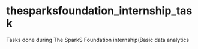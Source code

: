 # thesparksfoundation_internship_task
Tasks done during The SparkS Foundation internship(Basic data analytics
